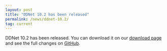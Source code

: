 ```yaml
---
layout: post
title: "DDNet 10.2 has been released"
permalink: /news/ddnet-10.2/
tag: current
---
```


DDNet 10.2 has been released. You can download it on our [download page](https://ddnet.org/downloads/) and see the full changes on [GitHub](https://github.com/ddnet/ddnet/compare/10.1.1...10.2).

